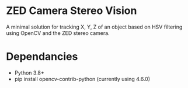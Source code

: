 # ZED Camera Stereo Vision
A minimal solution for tracking X, Y, Z of an object based on HSV filtering using OpenCV and the ZED stereo camera.

# Dependancies
- Python 3.8+
- pip install opencv-contrib-python (currently using 4.6.0)


